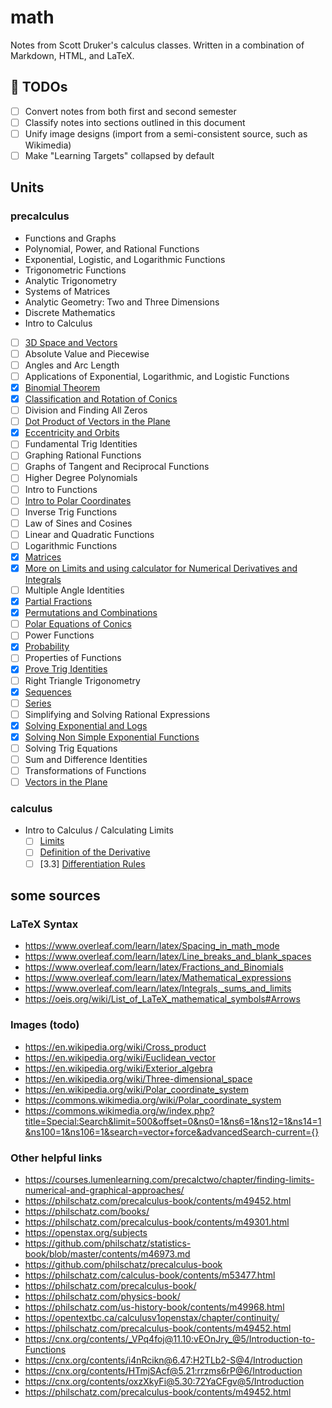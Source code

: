 # math

Notes from Scott Druker's calculus classes. Written in a combination of Markdown, HTML, and LaTeX.

## :construction: TODOs
- [ ] Convert notes from both first and second semester
- [ ] Classify notes into sections outlined in this document
- [ ] Unify image designs (import from a semi-consistent source, such as Wikimedia)
- [ ] Make "Learning Targets" collapsed by default

## Units

### precalculus

- Functions and Graphs
- Polynomial, Power, and Rational Functions
- Exponential, Logistic, and Logarithmic Functions
- Trigonometric Functions
- Analytic Trigonometry
- Systems of Matrices
- Analytic Geometry: Two and Three Dimensions
- Discrete Mathematics
- Intro to Calculus

- [ ] [3D Space and Vectors](precalculus/3d-space-and-vectors.md)
- [ ] Absolute Value and Piecewise
- [ ] Angles and Arc Length
- [ ] Applications of Exponential, Logarithmic, and Logistic Functions
- [x] [Binomial Theorem](precalculus/binomial-theorem.md)
- [x] [Classification and Rotation of Conics](precalculus/classification-and-rotation-of-conics.md)
- [ ] Division and Finding All Zeros
- [ ] [Dot Product of Vectors in the Plane](precalculus/dot-product-of-vectors-in-the-plane.md)
- [x] [Eccentricity and Orbits](precalculus/eccentricity-and-orbits.md)
- [ ] Fundamental Trig Identities
- [ ] Graphing Rational Functions
- [ ] Graphs of Tangent and Reciprocal Functions
- [ ] Higher Degree Polynomials
- [ ] Intro to Functions
- [ ] [Intro to Polar Coordinates](precalculus/intro-to-polar-coordinates.md)
- [ ] Inverse Trig Functions
- [ ] Law of Sines and Cosines
- [ ] Linear and Quadratic Functions
- [ ] Logarithmic Functions
- [x] [Matrices](precalculus/matrices.md)
- [x] [More on Limits and using calculator for Numerical Derivatives and Integrals](precalculus/numerical-derivatives-and-integrals.md)
- [ ] Multiple Angle Identities
- [x] [Partial Fractions](precalculus/partial-fractions.md)
- [x] [Permutations and Combinations](precalculus/permutations-and-combinations.md)
- [ ] [Polar Equations of Conics](precalculus/polar-equations-of-conics.md)
- [ ] Power Functions
- [x] [Probability](precalculus/probability.md)
- [ ] Properties of Functions
- [x] [Prove Trig Identities](precalculus/prove-trig-identities.md)
- [ ] Right Triangle Trigonometry
- [x] [Sequences](precalculus/sequences.md)
- [ ] [Series](precalculus/series.md)
- [ ] Simplifying and Solving Rational Expressions
- [x] [Solving Exponential and Logs](precalculus/solving-exponential-and-logs.md)
- [x] [Solving Non Simple Exponential Functions](precalculus/solving-non-simple-exponential-functions.md)
- [ ] Solving Trig Equations
- [ ] Sum and Difference Identities
- [ ] Transformations of Functions
- [ ] [Vectors in the Plane](precalculus/vectors-in-the-plane.md)

### calculus
- Intro to Calculus / Calculating Limits
    - [ ] [Limits](calculus/limits.md)
    - [ ] [Definition of the Derivative](calculus/definition-of-the-derivative.md)
    - [ ] [3.3] [Differentiation Rules](calculus/differentiation-rules.md)

## some sources

### LaTeX Syntax
- https://www.overleaf.com/learn/latex/Spacing_in_math_mode
- https://www.overleaf.com/learn/latex/Line_breaks_and_blank_spaces
- https://www.overleaf.com/learn/latex/Fractions_and_Binomials
- https://www.overleaf.com/learn/latex/Mathematical_expressions
- https://www.overleaf.com/learn/latex/Integrals,_sums_and_limits
- https://oeis.org/wiki/List_of_LaTeX_mathematical_symbols#Arrows

### Images (todo)
- https://en.wikipedia.org/wiki/Cross_product
- https://en.wikipedia.org/wiki/Euclidean_vector
- https://en.wikipedia.org/wiki/Exterior_algebra
- https://en.wikipedia.org/wiki/Three-dimensional_space
- https://en.wikipedia.org/wiki/Polar_coordinate_system
- https://commons.wikimedia.org/wiki/Polar_coordinate_system
- https://commons.wikimedia.org/w/index.php?title=Special:Search&limit=500&offset=0&ns0=1&ns6=1&ns12=1&ns14=1&ns100=1&ns106=1&search=vector+force&advancedSearch-current={}

### Other helpful links
- https://courses.lumenlearning.com/precalctwo/chapter/finding-limits-numerical-and-graphical-approaches/
- https://philschatz.com/precalculus-book/contents/m49452.html
- https://philschatz.com/books/
- https://philschatz.com/precalculus-book/contents/m49301.html
- https://openstax.org/subjects
- https://github.com/philschatz/statistics-book/blob/master/contents/m46973.md
- https://github.com/philschatz/precalculus-book
- https://philschatz.com/calculus-book/contents/m53477.html
- https://philschatz.com/precalculus-book/
- https://philschatz.com/physics-book/
- https://philschatz.com/us-history-book/contents/m49968.html
- https://opentextbc.ca/calculusv1openstax/chapter/continuity/
- https://philschatz.com/precalculus-book/contents/m49452.html
- https://cnx.org/contents/_VPq4foj@11.10:vEOnJry_@5/Introduction-to-Functions
- https://cnx.org/contents/i4nRcikn@6.47:H2TLb2-S@4/Introduction
- https://cnx.org/contents/HTmjSAcf@5.21:rrzms6rP@6/Introduction
- https://cnx.org/contents/oxzXkyFi@5.30:72YaCFgv@5/Introduction
- https://philschatz.com/precalculus-book/contents/m49452.html
